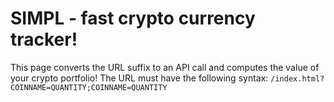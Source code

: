 # SIMPL - fast crypto currency tracker!

This page converts the URL suffix to an API call and computes the value of your crypto portfolio! The URL must have the following syntax:
`/index.html?COINNAME=QUANTITY;COINNAME=QUANTITY`

